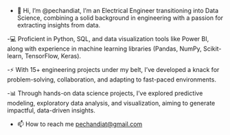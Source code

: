 - 👋 Hi, I’m @pechandiat, I’m an Electrical Engineer transitioning into Data Science, combining a solid background in engineering with a passion for extracting insights from data.

-💻 Proficient in Python, SQL, and data visualization tools like Power BI, along with experience in machine learning libraries (Pandas, NumPy, Scikit-learn, TensorFlow, Keras).

-⚡ With 15+ engineering projects under my belt, I’ve developed a knack for problem-solving, collaboration, and adapting to fast-paced environments.

-📊 Through hands-on data science projects, I’ve explored predictive modeling, exploratory data analysis, and visualization, aiming to generate impactful, data-driven insights.

- 📫 How to reach me pechandiat@gmail.com

<!---
pechandiat/pechandiat is a ✨ special ✨ repository because its `README.md` (this file) appears on your GitHub profile.
You can click the Preview link to take a look at your changes.
--->
